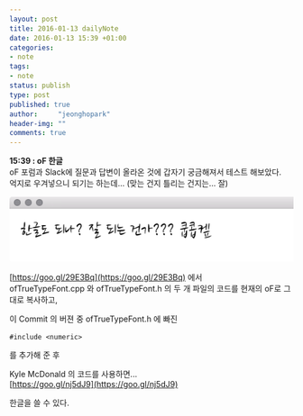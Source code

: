 ```yaml
---
layout: post
title: 2016-01-13 dailyNote
date: 2016-01-13 15:39 +01:00
categories:
- note
tags:
- note
status: publish
type: post
published: true
author:     "jeonghopark"
header-img: ""
comments: true
---
```

**15:39 : oF 한글**   
oF 포럼과 Slack에 질문과 답변이 올라온 것에 갑자기 궁금해져서 테스트 해보았다.  
억지로 우겨넣으니 되기는 하는데... (맞는 건지 틀리는 건지는... 잘)    

![/assets/images/screenshot_ofTrueTypeFont.png](/assets/images/screenshot_ofTrueTypeFont.png)  

[https://goo.gl/29E3Bq](https://goo.gl/29E3Bq) 에서   
ofTrueTypeFont.cpp 와 ofTrueTypeFont.h 의 두 개 파일의 코드를 현재의 oF로 그대로 복사하고,    

이 Commit 의 버젼 중 ofTrueTypeFont.h 에 빠진     

````
#include <numeric>
````   
를 추가해 준 후    

Kyle McDonald 의 코드를 사용하면...   
[https://goo.gl/nj5dJ9](https://goo.gl/nj5dJ9)

한글을 쓸 수 있다.  

